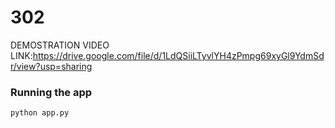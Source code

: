 # 302
DEMOSTRATION VIDEO LINK:https://drive.google.com/file/d/1LdQSiiLTyvlYH4zPmpg69xyGl9YdmSdr/view?usp=sharing


### Running the app

```bash
python app.py
```

